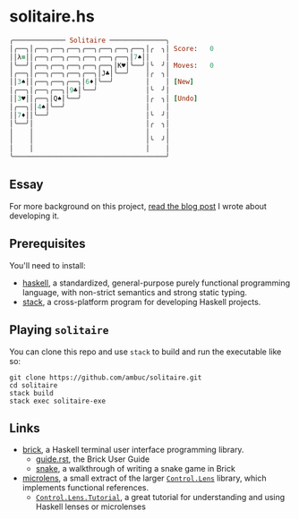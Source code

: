 # solitaire.hs

```ruby
╭───────────── Solitaire ──────────────╮                                       
│╭──╮│╭──╮╭──╮╭──╮╭──╮╭──╮╭──╮╭──╮│╭  ╮│ Score:   0                            
││λ=││╭──╮╭──╮╭──╮╭──╮╭──╮╭──╮│7♠││    │                                       
│╰──╯│╭──╮╭──╮╭──╮╭──╮╭──╮│K♥│╰──╯│╰  ╯│ Moves:   0                            
│╭──╮│╭──╮╭──╮╭──╮╭──╮│J♣│╰──╯    │╭  ╮│                                       
││3♠││╭──╮╭──╮╭──╮│6♦│╰──╯        │    │ [New]                                 
│╭──╮│╭──╮╭──╮│9♣│╰──╯            │╰  ╯│                                       
││3♥││╭──╮│Q♠│╰──╯                │╭  ╮│ [Undo]                                
│╭──╮││4♠│╰──╯                    │    │                                       
││7♦││╰──╯                        │╰  ╯│                                       
│╰──╯│                            │╭  ╮│                                       
│    │                            │    │                                       
│    │                            │╰  ╯│                                       
│    │                            │    │                                       
╰──────────────────────────────────────╯                                       
```

## Essay
For more background on this project, [read the blog
post](https://jbuckland.com/blog/game-solitaire/) I wrote about developing it.

## Prerequisites
You'll need to install:
- [haskell](https://www.haskell.org/platform/), a standardized, general-purpose
  purely functional programming language, with non-strict semantics and strong
  static typing.
- [stack](https://docs.haskellstack.org/en/stable/README/), a cross-platform
  program for developing Haskell projects.

## Playing `solitaire`
You can clone this repo and use `stack` to build and run the executable like so:
```
git clone https://github.com/ambuc/solitaire.git
cd solitaire
stack build
stack exec solitaire-exe
```

## Links
- [brick](https://hackage.haskell.org/package/brick), a Haskell terminal user
  interface programming library.
  - [guide.rst](https://github.com/jtdaugherty/brick/blob/master/docs/guide.rst),
    the Brick User Guide
  - [snake](https://samtay.github.io/articles/brick.html), a walkthrough of
    writing a snake game in Brick
- [microlens](https://hackage.haskell.org/package/microlens), a small extract of
  the larger [`Control.Lens`](http://hackage.haskell.org/package/lens) library,
  which implements functional references.
  - [`Control.Lens.Tutorial`](https://hackage.haskell.org/package/lens-tutorial/docs/Control-Lens-Tutorial.html),
    a great tutorial for understanding and using Haskell lenses or microlenses 

